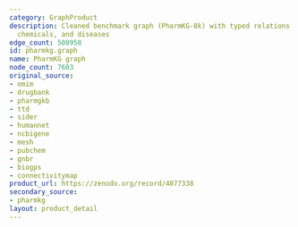 ```yaml
---
category: GraphProduct
description: Cleaned benchmark graph (PharmKG-8k) with typed relations between genes,
  chemicals, and diseases
edge_count: 500958
id: pharmkg.graph
name: PharmKG graph
node_count: 7603
original_source:
- omim
- drugbank
- pharmgkb
- ttd
- sider
- humannet
- ncbigene
- mesh
- pubchem
- gnbr
- biogps
- connectivitymap
product_url: https://zenodo.org/record/4077338
secondary_source:
- pharmkg
layout: product_detail
---
```

